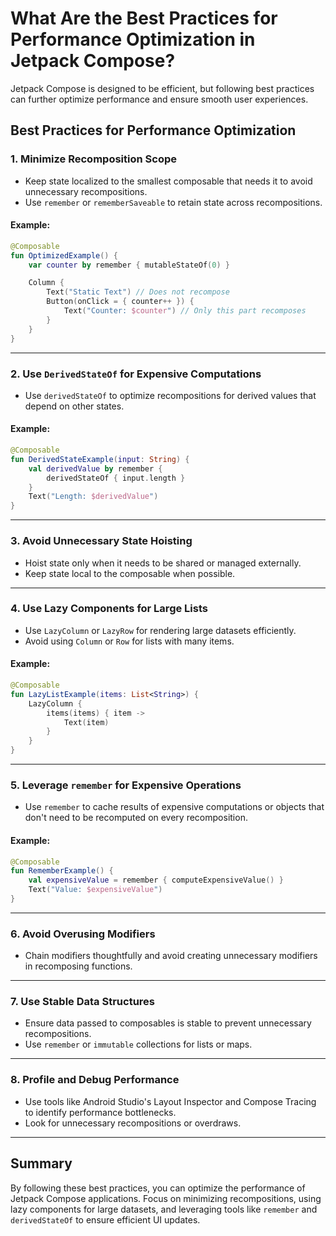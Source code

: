 # What Are the Best Practices for Performance Optimization in Jetpack Compose?

Jetpack Compose is designed to be efficient, but following best practices can further optimize performance and ensure smooth user experiences.

## Best Practices for Performance Optimization

### 1. **Minimize Recomposition Scope**
- Keep state localized to the smallest composable that needs it to avoid unnecessary recompositions.
- Use `remember` or `rememberSaveable` to retain state across recompositions.

#### Example:
```kotlin
@Composable
fun OptimizedExample() {
    var counter by remember { mutableStateOf(0) }

    Column {
        Text("Static Text") // Does not recompose
        Button(onClick = { counter++ }) {
            Text("Counter: $counter") // Only this part recomposes
        }
    }
}
```

---

### 2. **Use `DerivedStateOf` for Expensive Computations**
- Use `derivedStateOf` to optimize recompositions for derived values that depend on other states.

#### Example:
```kotlin
@Composable
fun DerivedStateExample(input: String) {
    val derivedValue by remember {
        derivedStateOf { input.length }
    }
    Text("Length: $derivedValue")
}
```

---

### 3. **Avoid Unnecessary State Hoisting**
- Hoist state only when it needs to be shared or managed externally.
- Keep state local to the composable when possible.

---

### 4. **Use Lazy Components for Large Lists**
- Use `LazyColumn` or `LazyRow` for rendering large datasets efficiently.
- Avoid using `Column` or `Row` for lists with many items.

#### Example:
```kotlin
@Composable
fun LazyListExample(items: List<String>) {
    LazyColumn {
        items(items) { item ->
            Text(item)
        }
    }
}
```

---

### 5. **Leverage `remember` for Expensive Operations**
- Use `remember` to cache results of expensive computations or objects that don't need to be recomputed on every recomposition.

#### Example:
```kotlin
@Composable
fun RememberExample() {
    val expensiveValue = remember { computeExpensiveValue() }
    Text("Value: $expensiveValue")
}
```

---

### 6. **Avoid Overusing Modifiers**
- Chain modifiers thoughtfully and avoid creating unnecessary modifiers in recomposing functions.

---

### 7. **Use Stable Data Structures**
- Ensure data passed to composables is stable to prevent unnecessary recompositions.
- Use `remember` or `immutable` collections for lists or maps.

---

### 8. **Profile and Debug Performance**
- Use tools like Android Studio's Layout Inspector and Compose Tracing to identify performance bottlenecks.
- Look for unnecessary recompositions or overdraws.

---

## Summary
By following these best practices, you can optimize the performance of Jetpack Compose applications. Focus on minimizing recompositions, using lazy components for large datasets, and leveraging tools like `remember` and `derivedStateOf` to ensure efficient UI updates.
